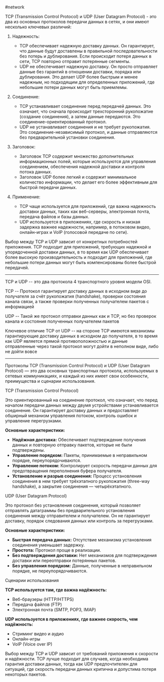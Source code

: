#network 

TCP (Transmission Control Protocol) и UDP (User Datagram Protocol) - это два из основных протоколов передачи данных в сетях, и они имеют несколько ключевых различий:

1. Надежность:
    
    - TCP обеспечивает надежную доставку данных. Он гарантирует, что данные будут доставлены в правильной последовательности без потерь и дублирования. Если происходит потеря данных в сети, TCP повторно отправит потерянные сегменты.
    - UDP не обеспечивает надежную доставку. Он просто отправляет данные без гарантий в отношении доставки, порядка или дублирования. Это делает UDP более быстрым и менее надежным, но подходящим для определенных приложений, где небольшие потери данных могут быть приемлемы.
2. Соединение:
    
    - TCP устанавливает соединение перед передачей данных. Это означает, что сначала происходит трехсторонний рукопожатие (создание соединения), а затем данные передаются. Это соединение-ориентированный протокол.
    - UDP не устанавливает соединения и не требует рукопожатия. Это соединение-независимый протокол, и данные отправляются без предварительной установки соединения.
3. Заголовок:
    
    - Заголовок TCP содержит множество дополнительных информационных полей, которые используются для управления соединением, обеспечения надежной доставки и контроля потока данных.
    - Заголовок UDP более легкий и содержит минимальное количество информации, что делает его более эффективным для быстрой передачи данных.
4. Применение:
    
    - TCP чаще используется для приложений, где важна надежность доставки данных, таких как веб-серверы, электронная почта, передача файлов и базы данных.
    - UDP используется в приложениях, где скорость и низкая задержка важнее надежности, например, в потоковом видео, онлайн-играх и VoIP (голосовой передаче по сети).

Выбор между TCP и UDP зависит от конкретных потребностей приложения. TCP подходит для приложений, требующих надежной и упорядоченной доставки данных, в то время как UDP обеспечивает более высокую производительность и подходит для приложений, где небольшие потери данных могут быть компенсированы более быстрой передачей.

-----

TCP и UDP -- это два протокола 4 транспортного уровня модели OSI. 

TCP -- Протокол гарантирует доставку данных в исходном виде до получателя за счёт рукопожатия (handshake), проверки состояния канала связи, а также проверки полученных получателем пакетов с информацией

UDP -- Такой же протокол отправки данных как и TCP, но без проверок канала и состояния полученных получателем пакетов 

Ключевое отличие TCP от UDP -- на стороне TCP имеются механизмы гарантирующие доставку данных в исходном до получателя, в то время как UDP является прямой противоположностью и данные отправленные через такой протокол могут дойти в неполном виде, либо не дойти вовсе

-----

Протоколы TCP (Transmission Control Protocol) и UDP (User Datagram Protocol) — это два основных транспортных протокола, используемых в сетевых коммуникациях, и каждый из них имеет свои особенности, преимущества и сценарии использования.

TCP (Transmission Control Protocol)

Это ориентированный на соединение протокол, что означает, что перед началом передачи данных между двумя устройствами устанавливается соединение. Он гарантирует доставку данных и предоставляет обширный механизм управления потоком, контроль ошибок и управление перегрузками.

**Основные характеристики:**

- **Надёжная доставка:** Обеспечивает подтверждение получения данных и повторную отправку пакетов, которые не были подтверждены.
- **Управление порядком:** Пакеты, принимаемые в неправильном порядке, переупорядочиваются.
- **Управление потоком:** Контролирует скорость передачи данных для предотвращения переполнения буфера получателя.
- **Установление и разрыв соединения:** Процесс установления соединения в нем требует трёхэтапного рукопожатия (three-way handshake), а закрытие соединения — четырёхэтапного.

UDP (User Datagram Protocol)

Это протокол без установления соединения, который позволяет отправлять датаграммы без предварительного установления соединения между отправителем и получателем. Он не гарантирует доставку, порядок следования данных или контроль за перегрузками.

**Основные характеристики:**

- **Быстрая передача данных:** Отсутствие механизма установления соединения уменьшает задержку.
- **Простота:** Протокол проще в реализации.
- **Без подтверждения доставки:** Нет механизмов для подтверждения доставки или переотправки потерянных пакетов.
- **Без управления порядком:** Данные, полученные в неправильном порядке, не переупорядочиваются.

Сценарии использования

**TCP используется там, где важна надёжность:**

- Веб-браузеры (HTTP/HTTPS)
- Передача файлов (FTP)
- Электронная почта (SMTP, POP3, IMAP)

**UDP используется в приложениях, где важнее скорость, чем надёжность:**

- Стриминг видео и аудио
- Онлайн-игры
- VoIP (Voice over IP)

Выбор между TCP и UDP зависит от требований приложения к скорости и надёжности. TCP лучше подходит для случаев, когда необходима гарантия доставки данных, тогда как UDP предпочтителен для ситуаций, где скорость передачи данных критична и допустима потеря некоторых пакетов.